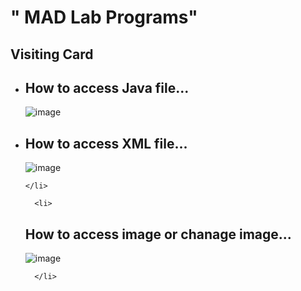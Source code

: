 <h1>" MAD Lab Programs" </h1>

<h2>Visiting Card</h2>
<ul>
  
  <li>
<h2>How to access Java file...</h2>

![image](https://user-images.githubusercontent.com/64147100/123041032-62fa4200-d412-11eb-84ff-feb2db8e5ae6.png)

</li>
  
  <li>
    
<h2>How to access XML file...</h2>

![image](https://user-images.githubusercontent.com/64147100/123041276-bbc9da80-d412-11eb-8ff9-2c9928d96625.png)

    </li>
      
      <li>
<h2>How to access image or chanage image...</h2>

![image](https://user-images.githubusercontent.com/64147100/123041659-398de600-d413-11eb-8e09-a1c871e0181d.png)
  
      </li>
</ul>

